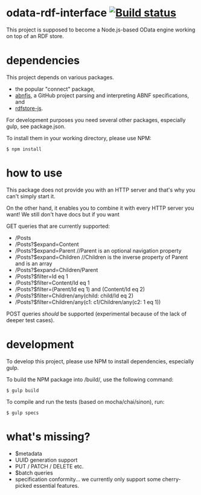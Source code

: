 # odata-rdf-interface [![Build status](https://travis-ci.org/disco-network/odata-rdf-interface.svg)](https://travis-ci.org/disco-network/odata-rdf-interface)
This project is supposed to become a Node.js-based OData engine working on top of an RDF store.

# dependencies
This project depends on various packages.
 * the popular "connect" package,
 * [abnfjs](https://github.com/datokrat/abnfjs), a GitHub project parsing and interpreting ABNF specifications, and 
 * [rdfstore-js](https://github.com/disco-network/rdfstore-js). 

For development purposes you need several other packages, especially gulp, see package.json.
 
To install them in your working directory, please use NPM:

    $ npm install

# how to use
This package does not provide you with an HTTP server and that's why you can't simply start it.

On the other hand, it enables you to combine it with every HTTP server you want! We still don't have docs
but if you want 

GET queries that are currently supported:

 * /Posts
 * /Posts?$expand=Content
 * /Posts?$expand=Parent   //Parent is an optional navigation property
 * /Posts?$expand=Children  //Children is the inverse property of Parent and is an array
 * /Posts?$expand=Children/Parent
 * /Posts?$filter=Id eq 1
 * /Posts?$filter=Content/Id eq 1
 * /Posts?$filter=(Parent/Id eq 1) and (Content/Id eq 2)
 * /Posts?$filter=Children/any(child: child/Id eq 2)
 * /Posts?$filter=Children/any(c1: c1/Children/any(c2: 1 eq 1))

POST queries *should* be supported (experimental because of the lack of deeper test cases).

# development
To develop this project, please use NPM to install dependencies, especially gulp.

To build the NPM package into /build/, use the following command:

    $ gulp build

To compile and run the tests (based on mocha/chai/sinon), run:

    $ gulp specs

# what's missing?

 * $metadata
 * UUID generation support
 * PUT / PATCH / DELETE etc.
 * $batch queries
 * specification conformity... we currently only support some cherry-picked essential features.